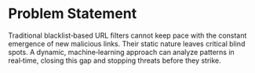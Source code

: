 # Problem Statement

Traditional blacklist‑based URL filters cannot keep pace with the constant emergence of new malicious links. Their static nature leaves critical blind spots. A dynamic, machine‑learning approach can analyze patterns in real‑time, closing this gap and stopping threats before they strike.
